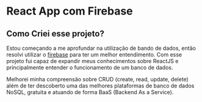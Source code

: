 # React App com Firebase
## Como Criei esse projeto?
Estou começando a me aprofundar na utilização de bando de dados, então resolvi utilizar o [firebase](https://firebase.google.com) para ter um melhor entendimento. Com esse projeto fui capaz de expandir meus conhecimentos sobre ReactJS e principalmente entender o funcionamento de um banco de dados. 

Melhorei minha compreensão sobre CRUD (create, read, update, delete) além de ter descoberto uma das melhores plataformas de banco de dados NoSQL, gratuita e atuando de forma BaaS (Backend As a Service).